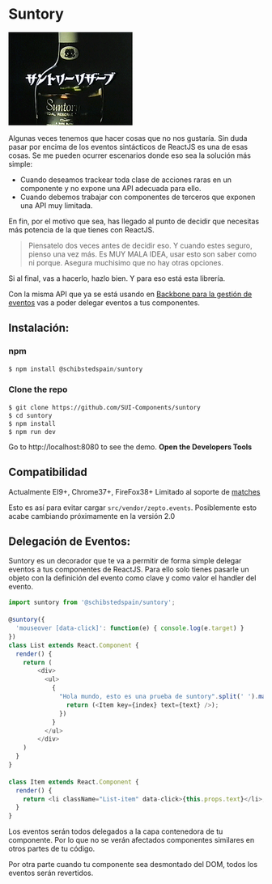 # Suntory

![Suntory](suntory.gif "Cuando todo falla, ponte cómodo y sirvete un suntory")

Algunas veces tenemos que hacer cosas que no nos gustaría. Sin duda pasar por encima de los eventos sintácticos de ReactJS es una de esas cosas. Se me pueden ocurrer escenarios donde eso sea la solución más simple:

* Cuando deseamos trackear toda clase de acciones raras en un componente y no expone una API adecuada para ello.
* Cuando debemos trabajar con componentes de terceros que exponen una API muy limitada.

En fin, por el motivo que sea, has llegado al punto de decidir que necesitas más potencia de la que tienes con ReactJS.

> Piensatelo dos veces antes de decidir eso. Y cuando estes seguro, pienso una vez más. Es MUY MALA IDEA, usar esto son saber como ni porque. Asegura muchisimo que no hay otras opciones.

Si al final, vas a hacerlo, hazlo bien. Y para eso está esta librería.

Con la misma API que ya se está usando en [Backbone para la gestión de eventos](http://backbonejs.org/#View-events) vas a poder delegar eventos a tus componentes.

## Instalación:

### npm

```javascript
$ npm install @schibstedspain/suntory

```

### Clone the repo

```
$ git clone https://github.com/SUI-Components/suntory
$ cd suntory
$ npm install
$ npm run dev
```

Go to http://localhost:8080 to see the demo. **Open the Developers Tools**

## Compatibilidad

Actualmente EI9+, Chrome37+, FireFox38+
Limitado al soporte de [matches](http://caniuse.com/#search=matches)

Esto es así para evitar cargar `src/vendor/zepto.events`. Posiblemente esto acabe cambiando próximamente en la versión 2.0

## Delegación de Eventos:

Suntory es un decorador que te va a permitir de forma simple delegar eventos a tus componentes de ReactJS. Para ello solo tienes pasarle un objeto con la definición del evento como clave y como valor el handler del evento.

```javascript
import suntory from '@schibstedspain/suntory';

@suntory({
  'mouseover [data-click]': function(e) { console.log(e.target) }
})
class List extends React.Component {
  render() {
    return (
        <div>
          <ul>
            {
              "Hola mundo, esto es una prueba de suntory".split(' ').map((text, index) => {
                return (<Item key={index} text={text} />);
              })
            }
          </ul>
        </div>
    )
  }
}

class Item extends React.Component {
  render() {
    return <li className="List-item" data-click>{this.props.text}</li>;
  }
}
```

Los eventos serán todos delegados a la capa contenedora de tu componente. Por lo que no se verán afectados componentes similares en otros partes de tu código.

Por otra parte cuando tu componente sea desmontado del DOM, todos los eventos serán revertidos.
